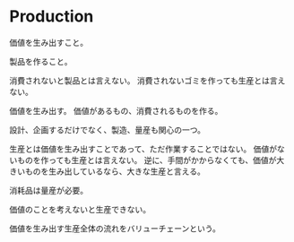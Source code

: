 # Production

価値を生み出すこと。

製品を作ること。

消費されないと製品とは言えない。
消費されないゴミを作っても生産とは言えない。

価値を生み出す。
価値があるもの、消費されるものを作る。

設計、企画するだけでなく、製造、量産も関心の一つ。

生産とは価値を生み出すことであって、ただ作業することではない。
価値がないものを作っても生産とは言えない。
逆に、手間がかからなくても、価値が大きいものを生み出しているなら、大きな生産と言える。

消耗品は量産が必要。

価値のことを考えないと生産できない。

価値を生み出す生産全体の流れをバリューチェーンという。
